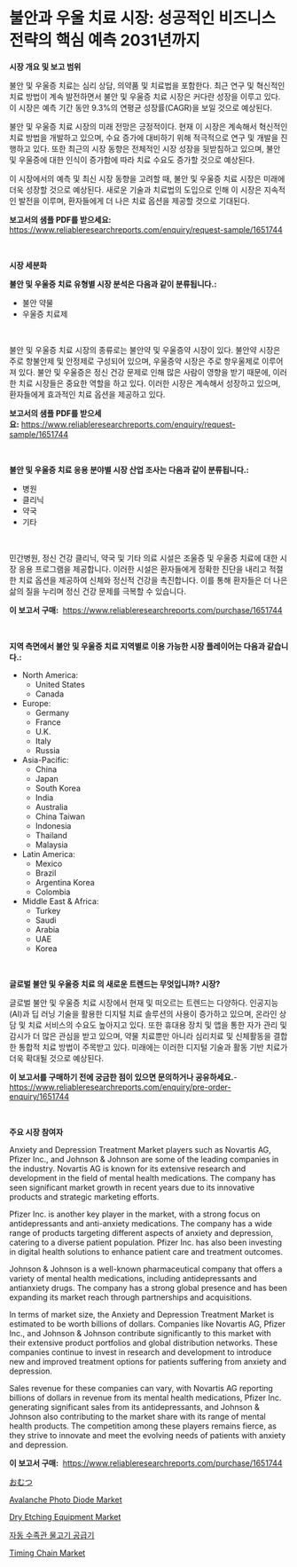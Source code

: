 <p><h1>불안과 우울 치료 시장: 성공적인 비즈니스 전략의 핵심 예측 2031년까지</h1></p><p><strong>시장 개요 및 보고 범위</strong></p>
<p><p>불안 및 우울증 치료는 심리 상담, 의약품 및 치료법을 포함한다. 최근 연구 및 혁신적인 치료 방법이 계속 발전하면서 불안 및 우울증 치료 시장은 커다란 성장을 이루고 있다. 이 시장은 예측 기간 동안 9.3%의 연평균 성장률(CAGR)을 보일 것으로 예상된다.</p><p>불안 및 우울증 치료 시장의 미래 전망은 긍정적이다. 현재 이 시장은 계속해서 혁신적인 치료 방법을 개발하고 있으며, 수요 증가에 대비하기 위해 적극적으로 연구 및 개발을 진행하고 있다. 또한 최근의 시장 동향은 전체적인 시장 성장을 뒷받침하고 있으며, 불안 및 우울증에 대한 인식이 증가함에 따라 치료 수요도 증가할 것으로 예상된다.</p><p>이 시장에서의 예측 및 최신 시장 동향을 고려할 때, 불안 및 우울증 치료 시장은 미래에 더욱 성장할 것으로 예상된다. 새로운 기술과 치료법의 도입으로 인해 이 시장은 지속적인 발전을 이루며, 환자들에게 더 나은 치료 옵션을 제공할 것으로 기대된다.</p></p>
<p><strong>보고서의 샘플 PDF를 받으세요:</strong> <a href="https://www.reliableresearchreports.com/enquiry/request-sample/1651744">https://www.reliableresearchreports.com/enquiry/request-sample/1651744</a></p>
<p>&nbsp;</p>
<p><strong>시장 세분화</strong></p>
<p><strong>불안 및 우울증 치료 유형별 시장 분석은 다음과 같이 분류됩니다.:</strong></p>
<p><ul><li>불안 약물</li><li>우울증 치료제</li></ul></p>
<p>&nbsp;</p>
<p><p>불안 및 우울증 치료 시장의 종류로는 불안약 및 우울증약 시장이 있다. 불안약 시장은 주로 항불안제 및 안정제로 구성되어 있으며, 우울증약 시장은 주로 항우울제로 이루어져 있다. 불안 및 우울증은 정신 건강 문제로 인해 많은 사람이 영향을 받기 때문에, 이러한 치료 시장들은 중요한 역할을 하고 있다. 이러한 시장은 계속해서 성장하고 있으며, 환자들에게 효과적인 치료 옵션을 제공하고 있다.</p></p>
<p><strong>보고서의 샘플 PDF를 받으세요:</strong>&nbsp;<a href="https://www.reliableresearchreports.com/enquiry/request-sample/1651744">https://www.reliableresearchreports.com/enquiry/request-sample/1651744</a></p>
<p>&nbsp;</p>
<p><strong> 불안 및 우울증 치료 응용 분야별 시장 산업 조사는 다음과 같이 분류됩니다.:</strong></p>
<p><ul><li>병원</li><li>클리닉</li><li>약국</li><li>기타</li></ul></p>
<p>&nbsp;</p>
<p><p>민간병원, 정신 건강 클리닉, 약국 및 기타 의료 시설은 조울증 및 우울증 치료에 대한 시장 응용 프로그램을 제공합니다. 이러한 시설은 환자들에게 정확한 진단을 내리고 적절한 치료 옵션을 제공하여 신체와 정신적 건강을 촉진합니다. 이를 통해 환자들은 더 나은 삶의 질을 누리며 정신 건강 문제를 극복할 수 있습니다.</p></p>
<p><strong>이 보고서 구매:</strong>&nbsp; <a href="https://www.reliableresearchreports.com/purchase/1651744">https://www.reliableresearchreports.com/purchase/1651744</a></p>
<p>&nbsp;</p>
<p><strong>지역 측면에서 불안 및 우울증 치료 지역별로 이용 가능한 시장 플레이어는 다음과 같습니다.:</strong></p>
<p><ul>
    <li>
        North America:
        <ul>
            <li>United States</li>
            <li>Canada</li>
        </ul>
    </li>
    <li>
        Europe:
        <ul>
            <li>Germany</li>
            <li>France</li>
            <li>U.K.</li>
            <li>Italy</li>
            <li>Russia</li>
        </ul>
    </li>
    <li>
        Asia-Pacific:
        <ul>
            <li>China</li>
            <li>Japan</li>
            <li>South Korea</li>
            <li>India</li>
            <li>Australia</li>
            <li>China Taiwan</li>
            <li>Indonesia</li>
            <li>Thailand</li>
            <li>Malaysia</li>
        </ul>
    </li>
    <li>
        Latin America:
        <ul>
            <li>Mexico</li>
            <li>Brazil</li>
            <li>Argentina Korea</li>
            <li>Colombia</li>
        </ul>
    </li>
    <li>
        Middle East & Africa:
        <ul>
            <li>Turkey</li>
            <li>Saudi</li>
            <li>Arabia</li>
            <li>UAE</li>
            <li>Korea</li>
        </ul>
    </li>
    </ul></p>
<p>&nbsp;</p>
<p><strong>글로벌 불안 및 우울증 치료 의 새로운 트렌드는 무엇입니까? 시장?</strong></p>
<p><p>글로벌 불안 및 우울증 치료 시장에서 현재 및 떠오르는 트렌드는 다양하다. 인공지능(AI)과 딥 러닝 기술을 활용한 디지털 치료 솔루션의 사용이 증가하고 있으며, 온라인 상담 및 치료 서비스의 수요도 높아지고 있다. 또한 휴대용 장치 및 앱을 통한 자가 관리 및 감시가 더 많은 관심을 받고 있으며, 약물 치료뿐만 아니라 심리치료 및 신체활동을 결합한 통합적 치료 방법이 주목받고 있다. 미래에는 이러한 디지털 기술과 활동 기반 치료가 더욱 확대될 것으로 예상된다.</p></p>
<p><strong>이 보고서를 구매하기 전에 궁금한 점이 있으면 문의하거나 공유하세요.</strong>- <a href="https://www.reliableresearchreports.com/enquiry/pre-order-enquiry/1651744">https://www.reliableresearchreports.com/enquiry/pre-order-enquiry/1651744</a></p>
<p>&nbsp;</p>
<p><strong>주요 시장 참여자</strong></p>
<p><p>Anxiety and Depression Treatment Market players such as Novartis AG, Pfizer Inc., and Johnson & Johnson are some of the leading companies in the industry. Novartis AG is known for its extensive research and development in the field of mental health medications. The company has seen significant market growth in recent years due to its innovative products and strategic marketing efforts.</p><p>Pfizer Inc. is another key player in the market, with a strong focus on antidepressants and anti-anxiety medications. The company has a wide range of products targeting different aspects of anxiety and depression, catering to a diverse patient population. Pfizer Inc. has also been investing in digital health solutions to enhance patient care and treatment outcomes.</p><p>Johnson & Johnson is a well-known pharmaceutical company that offers a variety of mental health medications, including antidepressants and antianxiety drugs. The company has a strong global presence and has been expanding its market reach through partnerships and acquisitions.</p><p>In terms of market size, the Anxiety and Depression Treatment Market is estimated to be worth billions of dollars. Companies like Novartis AG, Pfizer Inc., and Johnson & Johnson contribute significantly to this market with their extensive product portfolios and global distribution networks. These companies continue to invest in research and development to introduce new and improved treatment options for patients suffering from anxiety and depression.</p><p>Sales revenue for these companies can vary, with Novartis AG reporting billions of dollars in revenue from its mental health medications, Pfizer Inc. generating significant sales from its antidepressants, and Johnson & Johnson also contributing to the market share with its range of mental health products. The competition among these players remains fierce, as they strive to innovate and meet the evolving needs of patients with anxiety and depression.</p></p>
<p><strong>이 보고서 구매:</strong>&nbsp;&nbsp;<a href="https://www.reliableresearchreports.com/purchase/1651744">https://www.reliableresearchreports.com/purchase/1651744</a></p>
<p><p><a href="https://medium.com/@dm15982023/2024%E5%B9%B4%E3%81%8B%E3%82%892031%E5%B9%B4%E3%81%BE%E3%81%A7%E3%81%AE%E6%9C%9F%E9%96%93%E3%81%AE%E3%81%8A%E3%82%80%E3%81%A4%E5%B8%82%E5%A0%B4%E5%88%86%E6%9E%90%E3%81%A8%E3%82%B5%E3%82%A4%E3%82%BA%E4%BA%88%E6%B8%AC-c31ebe1ee0b1">おむつ</a></p><p><a href="https://github.com/prosalinda88/Market-Research-Report-List-3/blob/main/avalanche-photo-diode-market.md">Avalanche Photo Diode Market</a></p><p><a href="https://github.com/globismark/Market-Research-Report-List-2/blob/main/dry-etching-equipment-market.md">Dry Etching Equipment Market</a></p><p><a href="https://medium.com/@felipegrrady654556/%EC%9E%90%EB%8F%99-%EC%88%98%EC%A1%B1%EA%B4%80-%EB%AC%BC%EA%B3%A0%EA%B8%B0-%EA%B8%89%EC%97%AC%EA%B8%B0-%EC%8B%9C%EC%9E%A5-%EB%B6%84%EC%84%9D-%EA%B8%80%EB%A1%9C%EB%B2%8C-%EC%82%B0%EC%97%85-%EC%A0%84%EB%A7%9D-%EB%B0%8F-%EC%98%88%EC%B8%A1-2024%EB%85%84%EB%B6%80%ED%84%B0-2031%EB%85%84-a119a84db71e">자동 수족관 물고기 공급기</a></p><p><a href="https://issuu.com/reportprime-2/docs/timing-chain-market-size-2030.pptx">Timing Chain Market</a></p></p>
